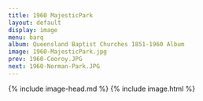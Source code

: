 ```yaml
---
title: 1960 MajesticPark
layout: default
display: image
menu: barq
album: Queensland Baptist Churches 1851-1960 Album
image: 1960-MajesticPark.jpg
prev: 1960-Cooroy.JPG
next: 1960-Norman-Park.JPG
---
```

{% include image-head.md %}
{% include image.html %}
